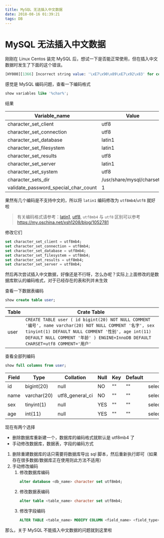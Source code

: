 ```yaml
---
title: MySQL 无法插入中文数据
date: 2018-08-16 01:39:21
tags: DB
---
```

# MySQL 无法插入中文数据

刚刚在 Linux Centos 装完 MySQL 后，想试一下是否能正常使用，但在插入中文数据时发生了下面的这个错误。

```sql
[HY000][1366] Incorrect string value: '\xE7\x90\x89\xE7\x92\x83' for column 'name' at row 1
```

感觉是 MySQL 编码问题，查看一下编码格式

```sql
show variables like '%char%';
```

结果

| Variable_name                        | Value                      |
| ------------------------------------ | -------------------------- |
| character_set_client                 | utf8                       |
| character_set_connection             | utf8                       |
| character_set_database               | latin1                     |
| character_set_filesystem             | latin1                     |
| character_set_results                | utf8                       |
| character_set_server                 | latin1                     |
| character_set_system                 | utf8                       |
| character_sets_dir                   | /usr/share/mysql/charsets/ |
| validate_password_special_char_count | 1                          |

果然有几个编码是不支持中文的，所以将 `latin1` 编码修改为 `utf8mb4`/`utf8` 就好啦
> 有关编码格式请参考：[latin1](https://zh.wikipedia.org/wiki/ISO/IEC_8859-1), [utf8](https://zh.wikipedia.org/wiki/UTF-8), `utf8mb4` 与 `utf8` 区别可以参考 <https://my.oschina.net/xsh1208/blog/1052781>

修改它们

```sql
set character_set_client = utf8mb4;
set character_set_connection = utf8mb4;
set character_set_database = utf8mb4;
set character_set_filesystem = utf8mb4;
set character_set_results = utf8mb4;
set character_set_server = utf8mb4;
```

然后再次尝试插入中文数据，好像还是不行呀，怎么办呢？实际上上面修改的是数据库默认的编码格式，对于已经存在的表和列并未生效

查看一下数据表编码

```sql
show create table user;
```

| Table | Crate Table                                                                                                                                                                                                                                    |
| ----- | ---------------------------------------------------------------------------------------------------------------------------------------------------------------------------------------------------------------------------------------------- |
| user  | `CREATE TABLE user ( id bigint(20) NOT NULL COMMENT '编号', name varchar(20) NOT NULL COMMENT '名字', sex tinyint(1) DEFAULT NULL COMMENT '性别', age int(11) DEFAULT NULL COMMENT '年龄' ) ENGINE=InnoDB DEFAULT CHARSET=utf8 COMMENT='用户'` |

查看全部列编码

```sql
show full columns from user;
```

| Field | Type        | Collation       | Null | Key | Default | Extra Privileges                | Comment |
| ----- | ----------- | --------------- | ---- | --- | ------- | ------------------------------- | ------- |
| id    | bigint(20)  | null            | NO   | ""  | ""      | select,insert,update,references | 编号    |
| name  | varchar(20) | utf8_general_ci | NO   | ""  | ""      | select,insert,update,references | 名字    |
| sex   | tinyint(1)  | null            | YES  | ""  | ""      | select,insert,update,references | 性别    |
| age   | int(11)     | null            | YES  | ""  | ""      | select,insert,update,references | 年龄    |

现在有两个选择

- 删除数据库重新建一个，数据库的编码格式就默认是 utf8mb4 了
- 手动修改数据库，数据表，字段的编码方式

1. 删除重建数据库的话只需要将数据库导出 sql 脚本，然后重新执行即可（如果存在很多数据/数据库正在使用则此方法不适用）
2. 手动修改编码
    1. 修改数据库编码
        ```sql
        alter database <db_name> character set utf8mb4;
        ```
    2. 修改数据表编码
        ```sql
        alter table <table_name> character set utf8mb4;
        ```
    3. 修改字段编码
        ```sql
        ALTER TABLE <table_name> MODIFY COLUMN <field_name> <field_type> CHARACTER SET utf8mb4 COLLATE utf8mb4_unicode_ci;
        ```

那么，关于 MySQL 不能插入中文数据的问题就到这里啦